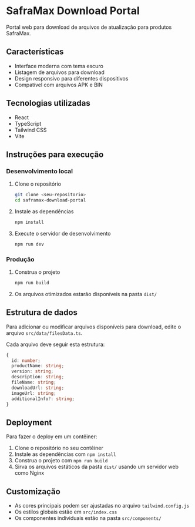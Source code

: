 # SafraMax Download Portal

Portal web para download de arquivos de atualização para produtos SafraMax.

## Características

- Interface moderna com tema escuro
- Listagem de arquivos para download
- Design responsivo para diferentes dispositivos
- Compatível com arquivos APK e BIN

## Tecnologias utilizadas

- React
- TypeScript
- Tailwind CSS
- Vite

## Instruções para execução

### Desenvolvimento local

1. Clone o repositório
   ```bash
   git clone <seu-repositorio>
   cd saframax-download-portal
   ```

2. Instale as dependências
   ```bash
   npm install
   ```

3. Execute o servidor de desenvolvimento
   ```bash
   npm run dev
   ```

### Produção

1. Construa o projeto
   ```bash
   npm run build
   ```

2. Os arquivos otimizados estarão disponíveis na pasta `dist/`

## Estrutura de dados

Para adicionar ou modificar arquivos disponíveis para download, edite o arquivo `src/data/filesData.ts`.

Cada arquivo deve seguir esta estrutura:

```typescript
{
  id: number;
  productName: string;
  version: string;
  description: string;
  fileName: string;
  downloadUrl: string;
  imageUrl: string;
  additionalInfo?: string;
}
```

## Deployment

Para fazer o deploy em um contêiner:

1. Clone o repositório no seu contêiner
2. Instale as dependências com `npm install`
3. Construa o projeto com `npm run build`
4. Sirva os arquivos estáticos da pasta `dist/` usando um servidor web como Nginx

## Customização

- As cores principais podem ser ajustadas no arquivo `tailwind.config.js`
- Os estilos globais estão em `src/index.css`
- Os componentes individuais estão na pasta `src/components/`